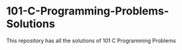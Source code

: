 # 101-C-Programming-Problems-Solutions

This repository has all the solutions of 101 C Programming Problems
